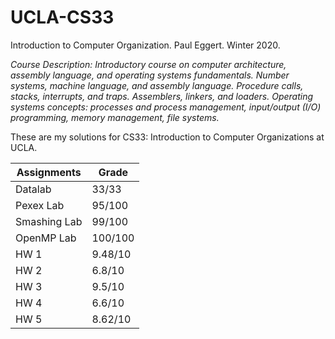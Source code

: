 # UCLA-CS33
Introduction to Computer Organization. Paul Eggert. Winter 2020.

*Course Description: Introductory course on computer architecture, assembly language, and operating systems fundamentals. Number systems, machine language, and assembly language. Procedure calls, stacks, interrupts, and traps. Assemblers, linkers, and loaders. Operating systems concepts: processes and process management, input/output (I/O) programming, memory management, file systems.*

These are my solutions for CS33: Introduction to Computer Organizations at UCLA.

Assignments | Grade
------------|-------
Datalab | 33/33
Pexex Lab | 95/100
Smashing Lab | 99/100
OpenMP Lab | 100/100
HW 1 | 9.48/10
HW 2 | 6.8/10
HW 3 | 9.5/10
HW 4 | 6.6/10
HW 5 | 8.62/10
